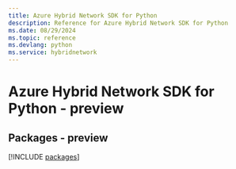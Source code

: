 ```yaml
---
title: Azure Hybrid Network SDK for Python
description: Reference for Azure Hybrid Network SDK for Python
ms.date: 08/29/2024
ms.topic: reference
ms.devlang: python
ms.service: hybridnetwork
---
```

# Azure Hybrid Network SDK for Python - preview
## Packages - preview
[!INCLUDE [packages](hybrid-network-index.md)]